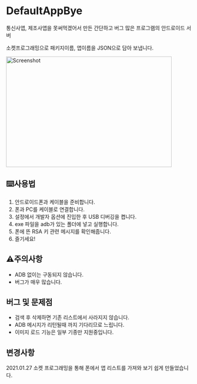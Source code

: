 # DefaultAppBye
통신사앱, 제조사앱을 못써먹겠어서 만든 간단하고 버그 많은 프로그램의 안드로이드 서버

소켓프로그래밍으로 패키지이름, 앱이름을 JSON으로 담아 보냅니다.

<img src="https://i.imgur.com/0VlvNrI.png" width="450px" height="300px" alt="Screenshot"></img>

## ⌨️사용법
1. 안드로이드폰과 케이블을 준비합니다.
2. 폰과 PC를 케이블로 연결합니다.
3. 설정에서 개발자 옵션에 진입한 후 USB 디버깅을 켭니다.
4. exe 파일을 adb가 있는 폴더에 넣고 실행합니다.
5. 폰에 뜬 RSA 키 관련 메시지를 확인해줍니다.
6. 즐기세요!


## ⚠️주의사항
- ADB 없이는 구동되지 않습니다.
- 버그가 매우 많습니다. 


## 버그 및 문제점
- 검색 후 삭제하면 기존 리스트에서 사라지지 않습니다.
- ADB 메시지가 리턴될때 까지 기다리므로 느립니다.
- 이미지 로드 기능은 일부 기종만 지원중입니다.

## 변경사항
2021.01.27 소켓 프로그래밍을 통해 폰에서 앱 리스트를 가져와 보기 쉽게 만들었습니다.
